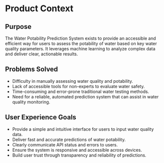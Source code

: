 # Product Context

## Purpose

The Water Potability Prediction System exists to provide an accessible and efficient way for users to assess the
potability of water based on key water quality parameters. It leverages machine learning to analyze complex data and
deliver clear, actionable results.

## Problems Solved

- Difficulty in manually assessing water quality and potability.
- Lack of accessible tools for non-experts to evaluate water safety.
- Time-consuming and error-prone traditional water testing methods.
- Need for a reliable, automated prediction system that can assist in water quality monitoring.

## User Experience Goals

- Provide a simple and intuitive interface for users to input water quality data.
- Deliver fast and accurate predictions of water potability.
- Clearly communicate API status and errors to users.
- Ensure the system is responsive and accessible across devices.
- Build user trust through transparency and reliability of predictions.
